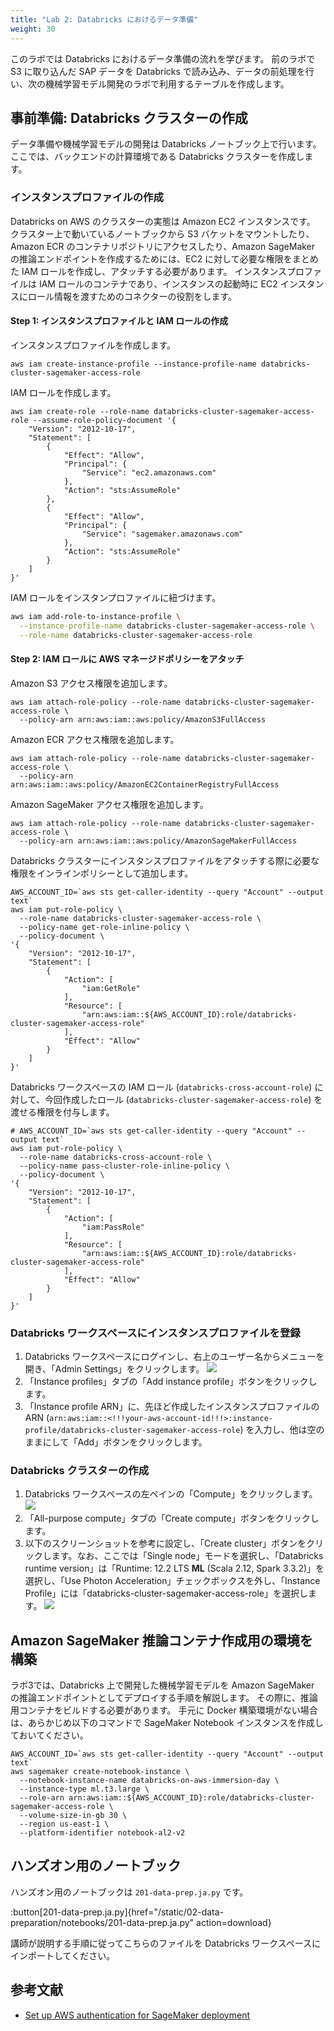 ```yaml
---
title: "Lab 2: Databricks におけるデータ準備"
weight: 30
---
```


このラボでは Databricks におけるデータ準備の流れを学びます。
前のラボで S3 に取り込んだ SAP データを Databricks で読み込み、データの前処理を行い、次の機械学習モデル開発のラボで利用するテーブルを作成します。

## 事前準備: Databricks クラスターの作成

データ準備や機械学習モデルの開発は Databricks ノートブック上で行います。
ここでは、バックエンドの計算環境である Databricks クラスターを作成します。

### インスタンスプロファイルの作成

Databricks on AWS のクラスターの実態は Amazon EC2 インスタンスです。
クラスター上で動いているノートブックから S3 バケットをマウントしたり、Amazon ECR のコンテナリポジトリにアクセスしたり、Amazon SageMaker の推論エンドポイントを作成するためには、EC2 に対して必要な権限をまとめた IAM ロールを作成し、アタッチする必要があります。
インスタンスプロファイルは IAM ロールのコンテナであり、インスタンスの起動時に EC2 インスタンスにロール情報を渡すためのコネクターの役割をします。

#### Step 1: インスタンスプロファイルと IAM ロールの作成

インスタンスプロファイルを作成します。

```bash:
aws iam create-instance-profile --instance-profile-name databricks-cluster-sagemaker-access-role
```

IAM ロールを作成します。

```bash:
aws iam create-role --role-name databricks-cluster-sagemaker-access-role --assume-role-policy-document '{
    "Version": "2012-10-17",
    "Statement": [
        {
            "Effect": "Allow",
            "Principal": {
                "Service": "ec2.amazonaws.com"
            },
            "Action": "sts:AssumeRole"
        },
        {
            "Effect": "Allow",
            "Principal": {
                "Service": "sagemaker.amazonaws.com"
            },
            "Action": "sts:AssumeRole"
        }
    ]
}'
```

IAM ロールをインスタンプロファイルに紐づけます。

```bash
aws iam add-role-to-instance-profile \
  --instance-profile-name databricks-cluster-sagemaker-access-role \
  --role-name databricks-cluster-sagemaker-access-role
```

<!--
#### Step 1: IAM ロールの作成

1. AWS コンソールで、IAM サービスに移動します。
2. サイドバーの「Roles」タブをクリックします。
3. 「Create role」をクリックします。
4. 「Trusted entity type」で「AWS service」を選択します。
5. 「Use case」で「EC2」を選択し、「Next」をクリックします。
![](/static/03-machine-learning/select-trusted-entity.png)
6. 「Add permissions」の画面で「AmazonSageMakerFullAccess」ポリシーを検索し、選択します。
![](/static/03-machine-learning/add-sagemaker-full-access.png)
::alert[ここでは簡単のために広い権限を付与していますが、実際の運用では最小権限の原則に則り、必要な権限だけに絞って付与するようにしてください。]{type=warning}
7. 「Next」をクリックします。
8. 「Role details」の「Role name」に任意の名前を入力します (例: `databricks-cluster-sagemaker-access-role`)。
9. 「Create role」をクリックします。

#### Step 2: 作成した IAM ロールの信頼関係を更新

1. ロール作成後に表示される「View role」ボタンをクリックします。見つからない場合は、ロールの検索バーに作成したロール名を入力し、ロール名のリンクをクリックします。
![](/static/03-machine-learning/view-databricks-cluster-sagemaker-access-role.png)
2. 「Trust relationships」タブを開き、「Edit trust relationship」をクリックします。
3. エディタに以下の JSON をペーストして「Update policy」をクリックします。
```json:
{
  "Version": "2012-10-17",
  "Statement": [
    {
      "Effect": "Allow",
      "Principal": {
        "Service": "ec2.amazonaws.com"
      },
      "Action": "sts:AssumeRole"
    },
    {
      "Effect": "Allow",
      "Principal": {
        "Service": "sagemaker.amazonaws.com"
      },
      "Action": "sts:AssumeRole"
    }
  ]
}
```
-->

#### Step 2: IAM ロールに AWS マネージドポリシーをアタッチ 

Amazon S3 アクセス権限を追加します。
```bash:
aws iam attach-role-policy --role-name databricks-cluster-sagemaker-access-role \
  --policy-arn arn:aws:iam::aws:policy/AmazonS3FullAccess
```

Amazon ECR アクセス権限を追加します。
```bash:
aws iam attach-role-policy --role-name databricks-cluster-sagemaker-access-role \
  --policy-arn arn:aws:iam::aws:policy/AmazonEC2ContainerRegistryFullAccess
```

Amazon SageMaker アクセス権限を追加します。
```bash:
aws iam attach-role-policy --role-name databricks-cluster-sagemaker-access-role \
  --policy-arn arn:aws:iam::aws:policy/AmazonSageMakerFullAccess
```

Databricks クラスターにインスタンスプロファイルをアタッチする際に必要な権限をインラインポリシーとして追加します。

```bash:
AWS_ACCOUNT_ID=`aws sts get-caller-identity --query "Account" --output text`
aws iam put-role-policy \
  --role-name databricks-cluster-sagemaker-access-role \
  --policy-name get-role-inline-policy \
  --policy-document \
'{
    "Version": "2012-10-17",
    "Statement": [
        {
            "Action": [
                "iam:GetRole"
            ],
            "Resource": [
                "arn:aws:iam::${AWS_ACCOUNT_ID}:role/databricks-cluster-sagemaker-access-role"
            ],
            "Effect": "Allow"
        }
    ]
}'
```

Databricks ワークスペースの IAM ロール (`databricks-cross-account-role`) に対して、今回作成したロール (`databricks-cluster-sagemaker-access-role`) を渡せる権限を付与します。

```bash:
# AWS_ACCOUNT_ID=`aws sts get-caller-identity --query "Account" --output text`
aws iam put-role-policy \
  --role-name databricks-cross-account-role \
  --policy-name pass-cluster-role-inline-policy \
  --policy-document \
'{
    "Version": "2012-10-17",
    "Statement": [
        {
            "Action": [
                "iam:PassRole"
            ],
            "Resource": [
                "arn:aws:iam::${AWS_ACCOUNT_ID}:role/databricks-cluster-sagemaker-access-role"
            ],
            "Effect": "Allow"
        }
    ]
}'
```


### Databricks ワークスペースにインスタンスプロファイルを登録

1. Databricks ワークスペースにログインし、右上のユーザー名からメニューを開き、「Admin Settings」をクリックします。
![](/static/02-data-preparation/admin-settings.png)
2. 「Instance profiles」タブの「Add instance profile」ボタンをクリックします。
3. 「Instance profile ARN」に、先ほど作成したインスタンスプロファイルの ARN (`arn:aws:iam::<!!!your-aws-account-id!!!>:instance-profile/databricks-cluster-sagemaker-access-role`) を入力し、他は空のままにして「Add」ボタンをクリックします。

### Databricks クラスターの作成

1. Databricks ワークスペースの左ペインの「Compute」をクリックします。
![](/static/02-data-preparation/compute.png)
2. 「All-purpose compute」タブの「Create compute」ボタンをクリックします。
3. 以下のスクリーンショットを参考に設定し、「Create cluster」ボタンをクリックします。なお、ここでは「Single node」モードを選択し、「Databricks runtime version」は「Runtime: 12.2 LTS **ML** (Scala 2.12, Spark 3.3.2)」を選択し、「Use Photon Acceleration」チェックボックスを外し、「Instance Profile」には「databricks-cluster-sagemaker-access-role」を選択します。
![](/static/02-data-preparation/create-cluster.png)

## Amazon SageMaker 推論コンテナ作成用の環境を構築

ラボ3では、Databricks 上で開発した機械学習モデルを Amazon SageMaker の推論エンドポイントとしてデプロイする手順を解説します。
その際に、推論用コンテナをビルドする必要があります。
手元に Docker 構築環境がない場合は、あらかじめ以下のコマンドで SageMaker Notebook インスタンスを作成しておいてください。

```bash:
AWS_ACCOUNT_ID=`aws sts get-caller-identity --query "Account" --output text`
aws sagemaker create-notebook-instance \
  --notebook-instance-name databricks-on-aws-immersion-day \
  --instance-type ml.t3.large \
  --role-arn arn:aws:iam::${AWS_ACCOUNT_ID}:role/databricks-cluster-sagemaker-access-role \
  --volume-size-in-gb 30 \
  --region us-east-1 \
  --platform-identifier notebook-al2-v2 
```

## ハンズオン用のノートブック

ハンズオン用のノートブックは `201-data-prep.ja.py` です。

:button[201-data-prep.ja.py]{href="/static/02-data-preparation/notebooks/201-data-prep.ja.py" action=download}

講師が説明する手順に従ってこちらのファイルを Databricks ワークスペースにインポートしてください。

<!--
## Databricks ワークスペースにハンズオン用のノートブックをアップロード

以下のボタンを右クリックしてローカル PC 内に `201-data-prep.ja.py` を保存してください。

:button[201-data-prep.ja.py]{href="/static/02-data-preparation/notebooks/201-data-prep.ja.py" action=download}

1. Databricks ワークスペースの左ペインの「Workspace」をクリックします。
2. 「Home」を右クリックして、「Import」をクリックします。
![](/static/02-data-preparation/import.png)
3. 以下のモーダル画面が表示されるので、灰色の枠内にダウンロードした `201-data-prep.ja.py` をドラッグアンドドロップし、「Import」ボタンをクリックします。
![](/static/02-data-preparation/import-modal.png)
4. 
-->



## 参考文献

- [Set up AWS authentication for SageMaker deployment](https://docs.databricks.com/administration-guide/cloud-configurations/aws/sagemaker.html)
